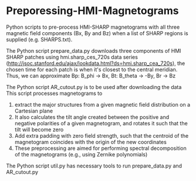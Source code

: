 # Preporessing-HMI-Magnetograms
Python scripts to pre-process HMI-SHARP magnetograms with all three magnetic field components (Bx, By and Bz) 
when a list of SHARP regions is supplied (e.g. SHARPS.txt).


The Python script prepare_data.py 
downloads three components of HMI SHARP patches
using hmi.sharp_ces_720s data series (http://jsoc.stanford.edu/ajax/lookdata.html?ds=hmi.sharp_cea_720s), 
the chosen time for each patch is when it's closest to the central meridian. Thus, we can approximate 
Bp: B_phi -> Bx, Bt: B_theta -> -By, Br -> Bz


The Python script AR_cutout.py is to be used after downloading the data
This script processes magnetograms to 
1. extract the major structures from a given magnetic field distribution on a Cartesian plane
2. It also calculates the tilt angle created between the positive and negative polarities
 of a given magnetogram, and rotates it such that the tilt will become zero
3. Add extra padding with zero field strength, such that the centroid of the magnetogram 
 coincides with the origin of the new coordinates
4. These preprocessing are aimed for performing spectral decomposition of the magnetograms 
 (e.g., using Zernike polynomials)

The Python script util.py has necessary tools to run prepare_data.py and AR_cutout.py
